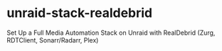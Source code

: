 # unraid-stack-realdebrid
Set Up a Full Media Automation Stack on Unraid with RealDebrid (Zurg, RDTClient, Sonarr/Radarr, Plex)
